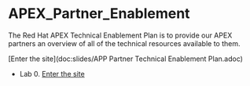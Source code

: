 # APEX_Partner_Enablement
The Red Hat APEX Technical Enablement Plan is to provide our APEX partners an overview of all of the technical resources available to them.

[Enter the site](doc:slides/APP Partner Technical Enablement Plan.adoc)
* Lab 0. [Enter the site](0-setting-up-client-tools.adoc)